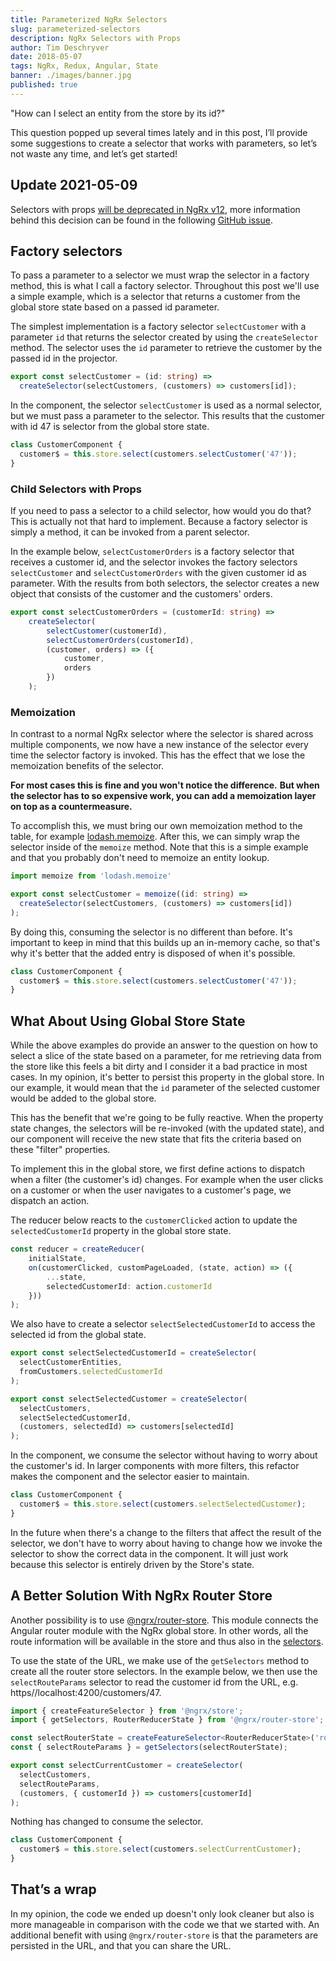 ```yaml
---
title: Parameterized NgRx Selectors
slug: parameterized-selectors
description: NgRx Selectors with Props
author: Tim Deschryver
date: 2018-05-07
tags: NgRx, Redux, Angular, State
banner: ./images/banner.jpg
published: true
---
```


"How can I select an entity from the store by its id?"

This question popped up several times lately and in this post, I’ll provide some suggestions to create a selector that works with parameters, so let’s not waste any time, and let’s get started!

## Update 2021-05-09

Selectors with props [will be deprecated in NgRx v12](https://ngrx.io/guide/migration/v12), more information behind this decision can be found in the following [GitHub issue](https://github.com/ngrx/platform/issues/2980).

## Factory selectors

To pass a parameter to a selector we must wrap the selector in a factory method, this is what I call a factory selector.
Throughout this post we'll use a simple example, which is a selector that returns a customer from the global store state based on a passed id parameter.

The simplest implementation is a factory selector `selectCustomer` with a parameter `id` that returns the selector created by using the `createSelector` method. The selector uses the `id` parameter to retrieve the customer by the passed id in the projector.

```ts:customers.selectors.ts
export const selectCustomer = (id: string) =>
  createSelector(selectCustomers, (customers) => customers[id]);
```

In the component, the selector `selectCustomer` is used as a normal selector, but we must pass a parameter to the selector.
This results that the customer with id 47 is selector from the global store state.

```ts:customer.component.ts
class CustomerComponent {
  customer$ = this.store.select(customers.selectCustomer('47'));
}
```

### Child Selectors with Props

If you need to pass a selector to a child selector, how would you do that?
This is actually not that hard to implement.
Because a factory selector is simply a method, it can be invoked from a parent selector.

In the example below, `selectCustomerOrders` is a factory selector that receives a customer id, and the selector invokes the factory selectors `selectCustomer` and `selectCustomerOrders` with the given customer id as parameter.
With the results from both selectors, the selector creates a new object that consists of the customer and the customers' orders.

```ts:customers.selectors.ts
export const selectCustomerOrders = (customerId: string) =>
	createSelector(
		selectCustomer(customerId),
		selectCustomerOrders(customerId),
		(customer, orders) => ({
			customer,
			orders
		})
	);
```

### Memoization

In contrast to a normal NgRx selector where the selector is shared across multiple components, we now have a new instance of the selector every time the selector factory is invoked. This has the effect that we lose the memoization benefits of the selector.

**For most cases this is fine and you won't notice the difference.**
**But when the selector has to so expensive work, you can add a memoization layer on top as a countermeasure.**

To accomplish this, we must bring our own memoization method to the table, for example [lodash.memoize](https://www.npmjs.com/package/lodash.memoize). After this, we can simply wrap the selector inside of the `memoize` method. Note that this is a simple example and that you probably don't need to memoize an entity lookup.

```ts:customers.selectors.ts
import memoize from 'lodash.memoize'

export const selectCustomer = memoize((id: string) =>
  createSelector(selectCustomers, (customers) => customers[id])
);
```

By doing this, consuming the selector is no different than before.
It's important to keep in mind that this builds up an in-memory cache, so that's why it's better that the added entry is disposed of when it's possible.

```ts:customer.component.ts
class CustomerComponent {
  customer$ = this.store.select(customers.selectCustomer('47'));
}
```

## What About Using Global Store State

While the above examples do provide an answer to the question on how to select a slice of the state based on a parameter, for me retrieving data from the store like this feels a bit dirty and I consider it a bad practice in most cases. In my opinion, it's better to persist this property in the global store. In our example, it would mean that the `id` parameter of the selected customer would be added to the global store.

This has the benefit that we're going to be fully reactive.
When the property state changes, the selectors will be re-invoked (with the updated state), and our component will receive the new state that fits the criteria based on these "filter" properties.

To implement this in the global store, we first define actions to dispatch when a filter (the customer's id) changes. For example when the user clicks on a customer or when the user navigates to a customer's page, we dispatch an action.

The reducer below reacts to the `customerClicked` action to update the `selectedCustomerId` property in the global store state.

```ts{3-6}:customers.reducer.ts
const reducer = createReducer(
	initialState,
	on(customerClicked, customPageLoaded, (state, action) => ({
		...state,
		selectedCustomerId: action.customerId
	}))
);
```

We also have to create a selector `selectSelectedCustomerId` to access the selected id from the global state.

```ts:customers.selectors.ts
export const selectSelectedCustomerId = createSelector(
  selectCustomerEntities,
  fromCustomers.selectedCustomerId
);

export const selectSelectedCustomer = createSelector(
  selectCustomers,
  selectSelectedCustomerId,
  (customers, selectedId) => customers[selectedId]
);
```

In the component, we consume the selector without having to worry about the customer's id.
In larger components with more filters, this refactor makes the component and the selector easier to maintain.

```ts:customer.component.ts
class CustomerComponent {
  customer$ = this.store.select(customers.selectSelectedCustomer);
}
```

In the future when there's a change to the filters that affect the result of the selector, we don't have to worry about having to change how we invoke the selector to show the correct data in the component. It will just work because this selector is entirely driven by the Store's state.

## A Better Solution With NgRx Router Store

Another possibility is to use [@ngrx/router-store](https://ngrx.io/guide/router-store). This module connects the Angular router module with the NgRx global store. In other words, all the route information will be available in the store and thus also in the [selectors](https://ngrx.io/guide/router-store/selectors).

To use the state of the URL, we make use of the `getSelectors` method to create all the router store selectors.
In the example below, we then use the `selectRouteParams` selector to read the customer id from the URL, e.g. https//localhost:4200/customers/47.

```ts:customers.selectors.ts
import { createFeatureSelector } from '@ngrx/store';
import { getSelectors, RouterReducerState } from '@ngrx/router-store';

const selectRouterState = createFeatureSelector<RouterReducerState>('router');
const { selectRouteParams } = getSelectors(selectRouterState);

export const selectCurrentCustomer = createSelector(
  selectCustomers,
  selectRouteParams,
  (customers, { customerId }) => customers[customerId]
);
```

Nothing has changed to consume the selector.

```ts:customer.component.ts
class CustomerComponent {
  customer$ = this.store.select(customers.selectCurrentCustomer);
}
```

## That’s a wrap

In my opinion, the code we ended up doesn't only look cleaner but also is more manageable in comparison with the code we that we started with.
An additional benefit with using `@ngrx/router-store` is that the parameters are persisted in the URL, and that you can share the URL.

